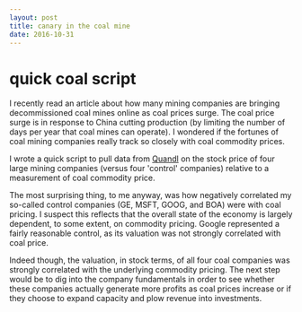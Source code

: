 ```yaml
---
layout: post
title: canary in the coal mine
date: 2016-10-31
---
```

# quick coal script

I recently read an article about how many mining companies are bringing decommissioned coal mines online as coal prices surge.  The coal price surge is in response to China cutting production (by limiting the number of days per year that coal mines can operate).  I wondered if the fortunes of coal mining companies really track so closely with coal commodity prices.  

I wrote a quick script to pull data from [Quandl](www.quandl.com) on the stock price of four large mining companies (versus four 'control' companies) relative to a measurement of coal commodity price.

The most surprising thing, to me anyway, was how negatively correlated my so-called control companies (GE, MSFT, GOOG, and BOA) were with coal pricing.  I suspect this reflects that the overall state of the economy is largely dependent, to some extent, on commodity pricing.  Google represented a fairly reasonable control, as its valuation was not strongly correlated with coal price.  

Indeed though, the valuation, in stock terms, of all four coal companies was strongly correlated with the underlying commodity pricing.  The next step would be to dig into the company fundamentals in order to see whether these companies actually generate more profits as coal prices increase or if they choose to expand capacity and plow revenue into investments.

